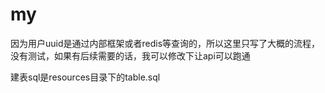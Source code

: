 # my
因为用户uuid是通过内部框架或者redis等查询的，所以这里只写了大概的流程，
没有测试，如果有后续需要的话，我可以修改下让api可以跑通

建表sql是resources目录下的table.sql
